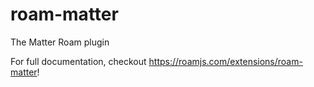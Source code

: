 # roam-matter
        
  The Matter Roam plugin
  
  For full documentation, checkout https://roamjs.com/extensions/roam-matter!
        